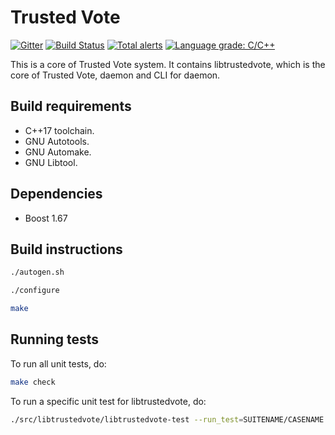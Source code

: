 # Trusted Vote

[![Gitter](https://badges.gitter.im/trustedvote/community.svg)](https://gitter.im/trustedvote/community?utm_source=badge&utm_medium=badge&utm_campaign=pr-badge)
[![Build Status](https://travis-ci.org/trustedvote/trustedvote.svg?branch=master)](https://travis-ci.org/trustedvote/trustedvote)
[![Total alerts](https://img.shields.io/lgtm/alerts/g/trustedvote/trustedvote.svg?logo=lgtm&logoWidth=18)](https://lgtm.com/projects/g/trustedvote/trustedvote/alerts/)
[![Language grade: C/C++](https://img.shields.io/lgtm/grade/cpp/g/trustedvote/trustedvote.svg?logo=lgtm&logoWidth=18)](https://lgtm.com/projects/g/trustedvote/trustedvote/context:cpp)

This is a core of Trusted Vote system. It contains libtrustedvote, which is the core of Trusted Vote, daemon and CLI for daemon.

## Build requirements

- C++17 toolchain.
- GNU Autotools.
- GNU Automake.
- GNU Libtool.

## Dependencies

- Boost 1.67

## Build instructions

```sh
./autogen.sh
```

```sh
./configure
```

```sh
make
```

## Running tests

To run all unit tests, do:

```sh
make check
```

To run a specific unit test for libtrustedvote, do:

```sh
./src/libtrustedvote/libtrustedvote-test --run_test=SUITENAME/CASENAME
```
